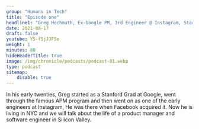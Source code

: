 ```yaml
---
group: "Humans in Tech"
title: "Episode one"
headline1: "Greg Hochmuth, Ex-Google PM, 3rd Engineer @ Instagram, Startup Founder"
date: 2021-08-17
draft: false
youtube: Y5-f5jJJFSo
weight: 1
minutes: 80
hideHeaderTitle: true
image: /img/chronicle/podcasts/podcast-01.webp
type: podcast
sitemap:
    disable: true
---
```


In his early twenties, Greg started as a Stanford Grad at Google, went through the famous APM program and then went on as one of the early engineers at Instagram, He was there when Facebook acquired it. Now he is living in NYC and we will talk about the life of a product manager and software engineer in Silicon Valley.